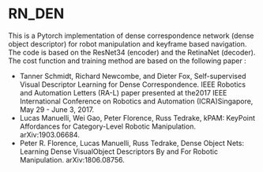 # RN_DEN

This is a Pytorch implementation of dense correspondence network (dense object descriptor) for robot manipulation and keyframe based navigation.
The code is based on the ResNet34 (encoder) and the RetinaNet (decoder). The cost function and training method are based on the following paper : 
- Tanner Schmidt, Richard Newcombe, and Dieter Fox, Self-supervised Visual Descriptor Learning for Dense Correspondence. IEEE Robotics and Automation Letters (RA-L) paper presented at the2017 IEEE International Conference on Robotics and Automation (ICRA)Singapore, May 29 - June 3, 2017.
- Lucas Manuelli, Wei Gao, Peter Florence, Russ Tedrake, kPAM: KeyPoint Affordances for Category-Level Robotic Manipulation. arXiv:1903.06684.
- Peter R. Florence, Lucas Manuelli, Russ Tedrake, Dense Object Nets: Learning Dense VisualObject Descriptors By and For Robotic Manipulation. arXiv:1806.08756.
